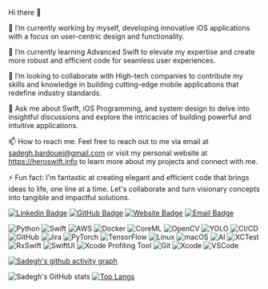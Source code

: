 Hi there 👋

🔭 I’m currently working by myself, developing innovative iOS applications with a focus on user-centric design and functionality.

🌱 I’m currently learning Advanced Swift to elevate my expertise and create more robust and efficient code for seamless user experiences.

👯 I’m looking to collaborate with High-tech companies to contribute my skills and knowledge in building cutting-edge mobile applications that redefine industry standards.

💬 Ask me about Swift, iOS Programming, and system design to delve into insightful discussions and explore the intricacies of building powerful and intuitive applications.

📫 How to reach me: Feel free to reach out to me via email at sadegh.bardouei@gmail.com or visit my personal website at https://heroswift.info to learn more about my projects and connect with me.

⚡ Fun fact: I'm fantastic at creating elegant and efficient code that brings ideas to life, one line at a time. Let's collaborate and turn visionary concepts into tangible and impactful solutions.

[![Linkedin Badge](https://img.shields.io/badge/-LinkedIn-blue?style=flat&logo=Linkedin&logoColor=white)](https://www.linkedin.com/in/sadegh-bardouei/)
[![GitHub Badge](https://img.shields.io/badge/-GitHub-181717?style=flat&logo=github&logoColor=white)](https://github.com/bardouei)
[![Website Badge](https://img.shields.io/badge/-Website-000000?style=flat&logo=google-chrome&logoColor=white)](https://bardouei.github.io)
[![Email Badge](https://img.shields.io/badge/-Email-D14836?style=flat&logo=gmail&logoColor=white)](mailto:sadegh.bardouei@gmail.com)

![Python](https://img.shields.io/badge/-Python-3776AB?logo=python&logoColor=white&style=for-the-badge)
![Swift](https://img.shields.io/badge/-Swift-FA7343?logo=swift&logoColor=white&style=for-the-badge)
![AWS](https://img.shields.io/badge/-AWS-232F3E?logo=amazon-aws&logoColor=white&style=for-the-badge)
![Docker](https://img.shields.io/badge/-Docker-2496ED?logo=docker&logoColor=white&style=for-the-badge)
![CoreML](https://img.shields.io/badge/-CoreML-FFD700?logo=apple&logoColor=white&style=for-the-badge)
![OpenCV](https://img.shields.io/badge/-OpenCV-5C3EE8?logo=opencv&logoColor=white&style=for-the-badge)
![YOLO](https://img.shields.io/badge/-YOLO-00FFFF?logoColor=white&style=for-the-badge)
![CI/CD](https://img.shields.io/badge/-CI%2FCD-339933?logo=githubactions&logoColor=white&style=for-the-badge)
![GitHub](https://img.shields.io/badge/-GitHub-181717?logo=github&logoColor=white&style=for-the-badge)
![Jira](https://img.shields.io/badge/-Jira-0052CC?logo=jira&logoColor=white&style=for-the-badge)
![PyTorch](https://img.shields.io/badge/-PyTorch-EE4C2C?logo=pytorch&logoColor=white&style=for-the-badge)
![TensorFlow](https://img.shields.io/badge/-TensorFlow-FF6F00?logo=tensorflow&logoColor=white&style=for-the-badge)
![Linux](https://img.shields.io/badge/-Linux-FCC624?logo=linux&logoColor=black&style=for-the-badge)
![macOS](https://img.shields.io/badge/-macOS-000000?logo=apple&logoColor=white&style=for-the-badge)
![AI](https://img.shields.io/badge/-AI-FF6600?logo=ai&logoColor=white&style=for-the-badge)
![XCTest](https://img.shields.io/badge/-XCTest-5FCF80?logo=xcode&logoColor=white&style=for-the-badge)
![RxSwift](https://img.shields.io/badge/-RxSwift-DF3A56?logo=swift&logoColor=white&style=for-the-badge)
![SwiftUI](https://img.shields.io/badge/-SwiftUI-0066FF?logo=swift&logoColor=white&style=for-the-badge)
![Xcode Profiling Tool](https://img.shields.io/badge/-Instruments-0095FF?logo=xcode&logoColor=white&style=for-the-badge)
![Git](https://img.shields.io/badge/-Git-F05032?logo=git&logoColor=white&style=for-the-badge)
![Xcode](https://img.shields.io/badge/-Xcode-1575F9?logo=xcode&logoColor=white&style=for-the-badge)
![VSCode](https://img.shields.io/badge/-VS%20Code-007ACC?logo=visual-studio-code&logoColor=white&style=for-the-badge)

[![Sadegh's github activity graph](https://github-readme-activity-graph.vercel.app/graph?username=bardouei&theme=rogue)](https://github.com/ashutosh00710/github-readme-activity-graph)

![Sadegh's GitHub stats](https://github-readme-stats.vercel.app/api?username=bardouei&show_icons=true&theme=radical) [![Top Langs](https://github-readme-stats.vercel.app/api/top-langs/?username=bardouei&layout=donut&theme=radical)](https://github.com/anuraghazra/github-readme-stats)
